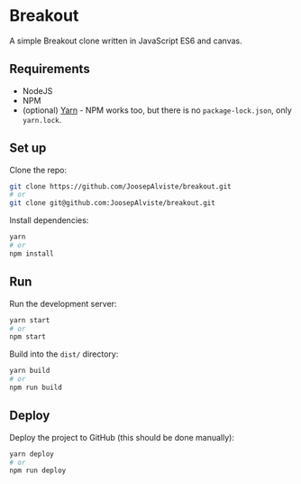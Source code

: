 # Breakout

A simple Breakout clone written in JavaScript ES6 and canvas.

## Requirements

* NodeJS
* NPM
* (optional) [Yarn](https://yarnpkg.com/) - NPM works too, but there is no `package-lock.json`, only `yarn.lock`.

## Set up

Clone the repo:

```bash
git clone https://github.com/JoosepAlviste/breakout.git
# or
git clone git@github.com:JoosepAlviste/breakout.git
```

Install dependencies:

```bash
yarn
# or
npm install
```

## Run

Run the development server:

```bash
yarn start
# or
npm start
```

Build into the `dist/` directory:

```bash
yarn build
# or
npm run build
```

## Deploy

Deploy the project to GitHub (this should be done manually):

```bash
yarn deploy
# or
npm run deploy
```
